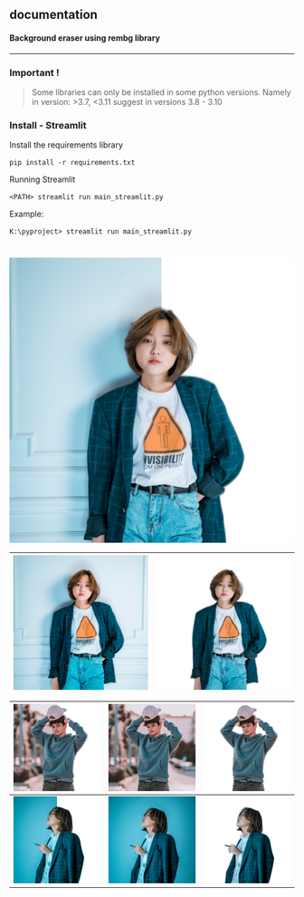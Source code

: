 ## documentation
#### Background eraser using rembg library


---
### Important ! ###

> Some libraries can only be installed in some python versions.
> Namely in version: >3.7, <3.11
> suggest in versions 3.8 - 3.10

### Install - Streamlit
Install the requirements library

    pip install -r requirements.txt

Running Streamlit

    <PATH> streamlit run main_streamlit.py
Example:

    K:\pyproject> streamlit run main_streamlit.py

#

 ![enter image description here](assets-doc/1.png) 



| ![enter image description here](assets-doc/2.png) | ![enter image description here](assets-doc/3.png) |
|--|--|

| ![enter image description here](assets-doc/1-11.png) | ![enter image description here](assets-doc/2-22.png) | ![enter image description here](assets-doc/3-33.png) |
|--|--|--|
| ![enter image description here](assets-doc/1-1.png) | ![enter image description here](assets-doc/2-2.png) | ![enter image description here](assets-doc/3-3.png) |

